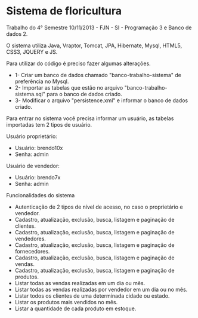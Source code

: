 Sistema de floricultura
=======================

Trabalho do 4° Semestre 10/11/2013 - FJN - SI - Programação 3 e Banco de dados 2.

O sistema utiliza Java, Vraptor, Tomcat, JPA, Hibernate, Mysql, HTML5, CSS3, JQUERY e JS.

Para utilizar do código é preciso fazer algumas alterações.

- 1- Criar um banco de dados chamado "banco-trabalho-sistema" de preferência no Mysql.
- 2- Importar as tabelas que estão no arquivo "banco-trabalho-sistema.sql" para o banco de dados criado.
- 3- Modificar o arquivo "persistence.xml" e informar o banco de dados criado.

Para entrar no sistema você precisa informar um usuário, as tabelas importadas tem 2 tipos de usuário.

Usuário proprietário:
- Usuário: brendo10x
-   Senha: admin
 
Usuário de vendedor:
- Usuário: brendo7x
-   Senha: admin 

Funcionalidades do sistema
- Autenticação de 2 tipos de nível de acesso, no caso o proprietário e vendedor.
- Cadastro, atualização, exclusão, busca, listagem e paginação de clientes.
- Cadastro, atualização, exclusão, busca, listagem e paginação de vendedores.
- Cadastro, atualização, exclusão, busca, listagem e paginação de fornecedores.
- Cadastro, atualização, exclusão, busca, listagem e paginação de vendas.
- Cadastro, atualização, exclusão, busca, listagem e paginação de produtos.
- Listar todas as vendas realizadas em um dia ou mês.
- Listar todas as vendas realizadas por vendedor em um dia ou no mês.
- Listar todos os clientes de uma determinada cidade ou estado.
- Listar os produtos mais vendidos no mês.
- Listar a quantidade de cada produto em estoque.
